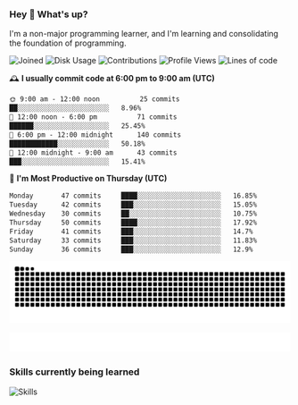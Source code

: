 ### Hey :wave: What's up?

I'm a non-major programming learner, and I'm learning and consolidating the foundation of programming.

<!--START_SECTION:waka-->
![Joined](http://img.shields.io/badge/Joined-7%20years%20ago-6D67E4?style=flat&labelColor=453C67)
![Disk Usage](http://img.shields.io/badge/Github%27s%20Storage-598.5%20MB-FD841F?style=flat&labelColor=E14D2A)
![Contributions](http://img.shields.io/badge/Contributions%20in%202023-380-7DCE13?style=flat&labelColor=2B7A0B)
![Profile Views](http://img.shields.io/badge/Profile%20Views-0-3AB4F2?style=flat&labelColor=0078AA)
![Lines of code](https://img.shields.io/badge/Lines%20of%20code-2%20Million%20Lines%20of%20code-FF8B8B?style=flat&labelColor=EB4747)

🕰️ **I usually commit code at 6:00 pm to 9:00 am (UTC)** 

```text
🌞 9:00 am - 12:00 noon          25 commits     ██░░░░░░░░░░░░░░░░░░░░░░░   8.96% 
🌆 12:00 noon - 6:00 pm          71 commits     ██████░░░░░░░░░░░░░░░░░░░   25.45% 
🌃 6:00 pm - 12:00 midnight      140 commits    ████████████░░░░░░░░░░░░░   50.18% 
🌙 12:00 midnight - 9:00 am      43 commits     ███░░░░░░░░░░░░░░░░░░░░░░   15.41%
```
📅 **I'm Most Productive on Thursday (UTC)** 

```text
Monday       47 commits     ████░░░░░░░░░░░░░░░░░░░░░   16.85% 
Tuesday      42 commits     ███░░░░░░░░░░░░░░░░░░░░░░   15.05% 
Wednesday    30 commits     ██░░░░░░░░░░░░░░░░░░░░░░░   10.75% 
Thursday     50 commits     ████░░░░░░░░░░░░░░░░░░░░░   17.92% 
Friday       41 commits     ███░░░░░░░░░░░░░░░░░░░░░░   14.7% 
Saturday     33 commits     ███░░░░░░░░░░░░░░░░░░░░░░   11.83% 
Sunday       36 commits     ███░░░░░░░░░░░░░░░░░░░░░░   12.9%
```

<!--END_SECTION:waka-->

![Snake animation](https://raw.githubusercontent.com/dirname/dirname/output/snake.svg)

![metrics](github-metrics.svg)

### Skills currently being learned

![Skills](https://skillicons.dev/icons?i=linux,rust,go,solidity,typescript,bash,git,postgres,mysql,redis,mongo,docker,kubernetes,grafana,prometheus)
